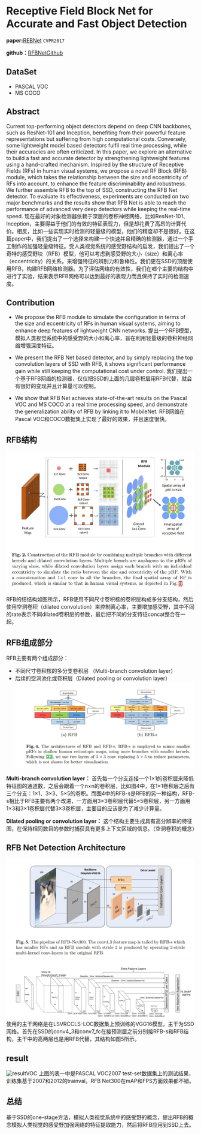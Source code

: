 # Receptive Field Block Net for Accurate and Fast Object Detection


**paper:**[REBNet](https://arxiv.org/abs/1711.07767) `CVPR2017`

**github：**[RFBNetGithub](https://archive.nyu.edu/handle/2451/33887)


## DataSet
- PASCAL VOC
- MS COCO


## Abstract
Current top-performing object detectors depend on deep CNN backbones, such as ResNet-101 and Inception, benefiting from their powerful feature representations but suffering from high computational costs. Conversely, some lightweight model based detectors fulfil real time processing, while their accuracies are often criticized. In this paper, we explore an alternative to build a fast and accurate detector by strengthening lightweight features using a hand-crafted mechanism. Inspired by the structure of Receptive Fields (RFs) in human visual systems, we propose a novel RF Block (RFB) module, which takes the relationship between the size and eccentricity of RFs into account, to enhance the feature discriminability and robustness. We further assemble RFB to the top of SSD, constructing the RFB Net detector. To evaluate its effectiveness, experiments are conducted on two major benchmarks and the results show that RFB Net is able to reach the performance of advanced very deep detectors while keeping the real-time speed.
现在最好的对象检测器依赖于深层的卷积神经网络，比如ResNet-101、Inception，主要得益于他们的有效的特征表现力，但是却花费了高昂的计算代价。相反，比如一些实现实时检测的轻量级的模型，他们的精度却不是很好。在这篇paper中，我们提出了一个选择来构建一个快速并且精确的检测器，通过一个手工制作的加强轻量级特征。受人类视觉系统的感受野结构的启发，我们提出了一个奇特的感受野块（RFB）模型，他可以考虑到感受野的大小（size）和离心率（eccentricity）的关系，来增强特征的辨别力和鲁棒性。我们更在SSD的顶层使用RFB，构建RFB网络检测器。为了评估网络的有效性，我们在啷个主要的结构中进行了实验，结果表示RFB网络可以达到最好的表现力而且保持了实时的检测速度。


## Contribution

- We propose the RFB module to simulate the configuration in terms of the size and eccentricity of RFs in human visual systems, aiming to enhance deep features of lightweight CNN networks.
提出一个RFB模型，模拟人类视觉系统中的感受野的大小和离心率，旨在利用轻量级的卷积神经网络增强深度特征。

- We present the RFB Net based detector, and by simply replacing the top convolution layers of SSD with RFB, it shows significant performance gain while still keeping the computational cost under control.
我们提出一个基于RFB网络的检测器，仅仅把SSD的上面的几层卷积层用RFB代替，就会有很好的变现并且计算量可以控制。

- We show that RFB Net achieves state-of-the-art results on the Pascal VOC and MS COCO at a real time processing speed, and demonstrate the generalization ability of RFB by linking it to MobileNet.
RFB网络在Pascal VOC和COCO数据集上实现了最好的效果，并且速度很快。


## RFB结构
![RFBarchitecture](image/rfb.jpg)

RFB的结结构如图所示，RFB使用不同尺寸卷积核的卷积层构成多分支结构，然后使用空洞卷积（dilated convolution）来控制离心率，主要增加感受野，其中不同的rate表示不同dilated卷积层的参数，最后把不同的分支特征concat整合在一起。


## RFB组成部分
RFB主要有两个组成部分：
- 不同尺寸卷积核的多分支卷积层 （Multi-branch convolution layer）
- 后续的空洞池化或卷积层（Dilated pooling or convolution layer）
![component](image/component.jpg)

**Multi-branch convolution layer：**
首先每一个分支连接一个1×1的卷积层来降低特征图的通道数，之后会跟着一个n×n的卷积层，比如图4中，在1×1卷积层之后有三个分支：1×1、3×3、5×5的卷积。而图4中的RFB-s是RFB的另一种结构，RFB-s相比于RFB主要有两个改进，一方面用3×3卷积层代替5×5卷积层，另一方面用1×3和3×1卷积层代替3×3卷积层，主要目的应该是为了减少计算量。

**Dilated pooling or convolution layer：**
这个结构主要生成具有高分辨率的特征图，在保持相同数目的参数时捕获具有更多上下文区域的信息。（空洞卷积的概念）

##  RFB Net Detection Architecture
![Detection Architecture](image/Architecture.png)
![SSD](image/SSD.png)
使用的主干网络是在LSVRCCLS-LOC数据集上预训练的VGG16模型，主干为SSD网络。首先在SSD的conv4_3和conv7_fc在接预测层之前分别接RFB-s和RFB结构，主干中的高两层也是用RFB代替，其结构如图5所示。

## result
![resultVOC](resultVOC.png)
上图的表一中是PASCAL VOC2007 test-set数据集上的测试结果，训练集基于2007和2012的trainval。RFB Net300在mAP和FPS方面效果都不错。

## 总结
基于SSD的one-stage方法，模拟人类视觉系统中的感受野的概念，提出RFB的概念模拟人类视觉的感受野加强网络的特征提取能力，然后将RFB应用到SSD上去。

